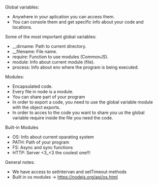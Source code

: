Global variables: 

- Anywhere in your aplication you can access them.
- You can console them and get specific info about your code and locations. 


Some of the most important global variables:
- __dirname: Path to current directory.
- __filename: File name.
- require: Function to use modules (CommonJS).
- module: Info about current module (file).
- process: Info about env where the program is being executed.

Modules:
- Encapsulated code.
- Every file in node is a module.
- You can share part of your program
- In order to export a code, you need to use the global variable module with the object exports.
- In order to acces to the code you want to share you us the global variable require inside the file you need the code. 

Built-in Modules
- OS: Info about current oparating system
- PATH: Path of your program 
- FS: Async and sync functions
- HTTP: Server <3_<3 the coolest one!!! 

General notes:
- We have access to setIntervan and setTimeout methods 
- Built in os modules -> https://nodejs.org/api/os.html

